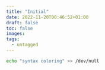 ```yaml
---
title: "Initial"
date: 2022-11-20T00:46:52+01:00
draft: false
toc: false
images:
tags:
  - untagged
---
```

```bash
echo "syntax coloring" >> /dev/null 
```

